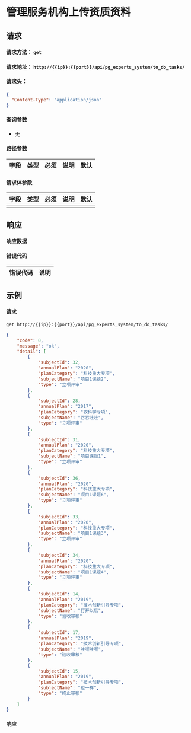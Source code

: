 # 管理服务机构上传资质资料

## 请求

#### 请求方法： `get`

#### 请求地址： `http://{{ip}}:{{port}}/api/pg_experts_system/to_do_tasks/`

#### 请求头：

```json
{
  "Content-Type": "application/json"
}
```

#### 查询参数

* 无

#### 路径参数

| 字段               | 类型   | 必须 | 说明                           | 默认 |
| ------------------ | ------ | ---- | ------------------------------ | ---- |


#### 请求体参数

| 字段               | 类型   | 必须 | 说明                           | 默认 |
| ------------------ | ------ | ---- | ------------------------------ | ---- |
                  |      |




## 响应

#### 响应数据

#### 错误代码

| 错误代码 | 说明             |
| -------- | ---------------- |


## 示例

#### 请求

`get http://{{ip}}:{{port}}/api/pg_experts_system/to_do_tasks/`
```json
{
	"code": 0,
	"message": "ok",
	"detail": [
		{
			"subjectId": 32,
			"annualPlan": "2020",
			"planCategory": "科技重大专项",
			"subjectName": "项目1课题2",
			"type": "立项评审"
		},
		{
			"subjectId": 28,
			"annualPlan": "2017",
			"planCategory": "软科学专项",
			"subjectName": "吞吞吐吐",
			"type": "立项评审"
		},
		{
			"subjectId": 31,
			"annualPlan": "2020",
			"planCategory": "科技重大专项",
			"subjectName": "项目课题1",
			"type": "立项评审"
		},
		{
			"subjectId": 36,
			"annualPlan": "2020",
			"planCategory": "科技重大专项",
			"subjectName": "项目1课题6",
			"type": "立项评审"
		},
		{
			"subjectId": 33,
			"annualPlan": "2020",
			"planCategory": "科技重大专项",
			"subjectName": "项目1课题3",
			"type": "立项评审"
		},
		{
			"subjectId": 34,
			"annualPlan": "2020",
			"planCategory": "科技重大专项",
			"subjectName": "项目1课题4",
			"type": "立项评审"
		},
		{
			"subjectId": 14,
			"annualPlan": "2019",
			"planCategory": "技术创新引导专项",
			"subjectName": "打开以后",
			"type": "验收审核"
		},
		{
			"subjectId": 17,
			"annualPlan": "2019",
			"planCategory": "技术创新引导专项",
			"subjectName": "哇喔哇喔",
			"type": "验收审核"
		},
		{
			"subjectId": 15,
			"annualPlan": "2019",
			"planCategory": "技术创新引导专项",
			"subjectName": "也一样",
			"type": "终止审核"
		}
	]
}
```

#### 响应

```json

```


